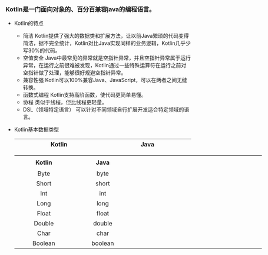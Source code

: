 ### Kotlin是一门面向对象的、百分百兼容java的编程语言。
* Kotlin的特点
    * 简洁 Kotlin提供了强大的数据类和扩展方法，让以前Java繁琐的代码变得简洁，据不完全统计，Kotlin对比Java实现同样的业务逻辑，Kotlin几乎少写30%的代码。
    * 空值安全 Java中最常见的异常就是空指针异常，并且空指针异常属于运行异常，在运行之前很难被发现，Kotlin通过一些特殊运算符在运行之前对空指针做了处理，能够很好规避空指针异常。
    * 兼容性强 Kotlin可以100%兼容Java、JavaScript，可以在两者之间无缝转换。
    * 函数式编程 Kotlin支持高阶函数，使代码更简单易懂。
    * 协程 类似于线程，但比线程更轻量。
    * DSL（领域特定语言） 可以针对不同领域自行扩展开发适合特定领域的语言。
    
* Kotlin基本数据类型

   <table>
        <thead>
            <tr>
                <th style='width:400pt'>Kotlin</th>
                <th style='width:400pt'>Java</th>
            </tr>
        </thead>
        <tbody>
        </tbody>
    </table>
    
   <table border=0 cellpadding=0 cellspacing=0 width=671 style='border-collapse:
 collapse;table-layout:fixed;width:504pt;text-align:center'>
 <col width=149 span=2 style='mso-width-source:userset;mso-width-alt:4768;
 width:112pt'>
 <col class=xl67 width=373 style='mso-width-source:userset;mso-width-alt:11936;
 width:280pt'>
 <tr height=36 style='mso-height-source:userset;height:27.0pt'>
  <th height=36 class=xl65 width=400 style='height:27.0pt;width:112pt'>Kotlin</td>
  <th class=xl65 width=400 style='width:112pt'>Java</td>
 </tr>
 <tr height=27 style='mso-height-source:userset;height:20.25pt'>
  <td height=27 class=xl65 style='height:20.25pt'>Byte</td>
  <td class=xl65>byte</td>
 </tr>
 <tr height=27 style='mso-height-source:userset;height:20.25pt'>
  <td height=27 class=xl65 style='height:20.25pt'>Short</td>
  <td class=xl65>short</td>
 </tr>
 <tr height=27 style='mso-height-source:userset;height:20.25pt'>
  <td height=27 class=xl65 style='height:20.25pt'>Int</td>
  <td class=xl65>int</td>
 </tr>
 <tr height=27 style='mso-height-source:userset;height:20.25pt'>
  <td height=27 class=xl65 style='height:20.25pt'>Long</td>
  <td class=xl65>long</td>
  <td class=xl66></td>
 </tr>
 <tr height=27 style='mso-height-source:userset;height:20.25pt'>
  <td height=27 class=xl65 style='height:20.25pt'>Float</td>
  <td class=xl65>float</td>
 </tr>
 <tr height=27 style='mso-height-source:userset;height:20.25pt'>
  <td height=27 class=xl65 style='height:20.25pt'>Double</td>
  <td class=xl65>double</td>
 </tr>
 <tr height=27 style='mso-height-source:userset;height:20.25pt'>
  <td height=27 class=xl65 style='height:20.25pt'>Char</td>
  <td class=xl65>char</td>
 </tr>
 <tr height=27 style='mso-height-source:userset;height:20.25pt'>
  <td height=27 class=xl65 style='height:20.25pt'>Boolean</td>
  <td class=xl65>boolean</td>
 </tr>
</table>
